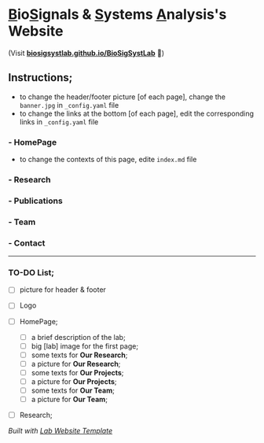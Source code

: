 
# <ins>B</ins>io<ins>S</ins>ignals & <ins>S</ins>ystems <ins>A</ins>nalysis's Website
(Visit **[biosigsystlab.github.io/BioSigSystLab](https://biosigsystlab.github.io/BioSigSystLab)** 🚀)

## Instructions;
* to change the header/footer picture [of each page], change the ``banner.jpg`` in ``_config.yaml`` file
* to change the links at the bottom [of each page], edit the corresponding links in ``_config.yaml`` file

### - HomePage
* to change the contexts of this page, edite ``index.md`` file

### - Research


### - Publications


### - Team


### - Contact


---
### TO-DO List;
- [ ] picture for header & footer 
- [ ] Logo 
- [ ] HomePage;
  - [ ] a brief description of the lab;
  - [ ] big [lab] image for the first page;
  - [ ] some texts for **Our Research**;
  - [ ] a picture for **Our Research**;
  - [ ] some texts for **Our Projects**;
  - [ ] a picture for **Our Projects**;
  - [ ] some texts for **Our Team**;
  - [ ] a picture for **Our Team**;
- [ ] Research;


_Built with [Lab Website Template](https://greene-lab.gitbook.io/lab-website-template-docs)_
